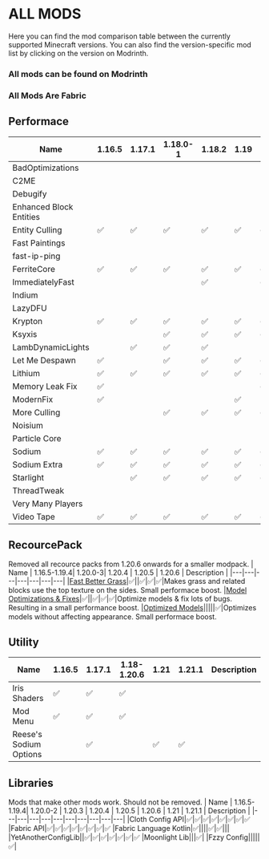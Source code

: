 # ALL MODS

Here you can find the mod comparison table between the currently supported Minecraft versions.  You can also find the version-specific mod list by clicking on the version on Modrinth.

### All mods can be found on Modrinth
### All Mods Are Fabric
## Performace
| Name | 1.16.5 | 1.17.1 | 1.18.0-1 | 1.18.2 | 1.19 | 1.19.1 | 1.19.2 | 1.19.3 | 1.19.4 | 1.20 | 1.20.1 | 1.20.2 | 1.20.3 | 1.20.4 | 1.20.5 | 1.20.6 | 1.21 | 1.21.1 | Description |
|---|---|---|---|---|---|---|---|---|---|---|---|---|---|---|---|---|---|---|---|
|BadOptimizations|||||||✅|✅|✅||✅|✅|✅|✅|✅|✅|✅
|C2ME||||||||||✅|✅|✅|✅|
|Debugify||||||||||✅|✅|✅|✅|||✅|✅|
|Enhanced Block Entities|||||||||||||||||✅|
|Entity Culling|✅|✅|✅|✅|✅|✅|✅|✅|✅|✅|✅|✅|✅|✅|✅|✅|✅
|Fast Paintings|||||||||||||✅|
|fast-ip-ping||||||||||✅|✅|✅|✅|
|FerriteCore|✅|✅|✅|✅|✅|✅|✅|✅|✅|✅|✅|✅||✅|✅|✅|✅
|ImmediatelyFast||||✅||✅|✅|✅|✅|✅|✅|✅|✅|✅|✅|✅|✅
|Indium||||||||||✅|✅|✅|✅|
|LazyDFU||||||||||✅|
|Krypton|✅|✅|✅|✅|✅|✅|✅|✅|✅||||✅|✅|✅|✅|✅
|Ksyxis|||✅|✅|✅|✅|✅|✅|✅|
|LambDynamicLights||✅|✅|✅|
|Let Me Despawn|✅||✅|✅|✅|✅|✅|✅|✅|✅|✅|✅|✅|✅|✅|✅
|Lithium|✅|✅|✅|✅|✅|✅|✅|✅|✅|✅|✅|✅|✅|✅|✅|✅|✅
|Memory Leak Fix|✅|||||✅|✅|✅|✅|✅|✅|✅|✅|✅|✅|✅
|ModernFix|✅||||✅|||✅||✅||||✅|✅|✅|✅|✅
|More Culling|||✅|✅|✅|✅|✅|✅|✅|✅|✅|✅|✅|✅|✅|✅|
|Noisium||||||||||||||✅|
|Particle Core|||||||||||||||✅|✅
|Sodium|✅|✅|✅|✅|✅|✅|✅|✅|✅|✅|✅|✅|✅|✅|✅|✅|✅|✅
|Sodium Extra|✅|✅|✅|✅|✅|✅|✅|||✅|✅|✅|✅|✅|✅|✅|✅
|Starlight||✅|✅|✅|✅|✅|✅|✅|✅||||✅||
|ThreadTweak||||||||||✅|✅|✅||✅|
|Very Many Players||||||||||✅|✅|✅|✅|✅|✅|✅|✅
|Video Tape|✅|✅|✅|✅|✅|✅|✅|✅|✅|||✅|✅|✅|✅|✅|✅

## RecourcePack
Removed all recource packs from 1.20.6 onwards for a smaller modpack.
| Name | 1.16.5-1.19.4| 1.20.0-3| 1.20.4 | 1.20.5 | 1.20.6 | Description |
|---|---|---|---|---|---|---|
|[Fast Better Grass](https://modrinth.com/resourcepack/fast-better-grass)|✅||✅|✅|✅|Makes grass and related blocks use the top texture on the sides. Small performace boost.
|[Model Optimizations & Fixes](https://modrinth.com/resourcepack/model-optimizations-and-fixes)|✅||✅|✅|✅|Optimize models & fix lots of bugs. Resulting in a small performance boost. 
|[Optimized Models](https://modrinth.com/resourcepack/optimized-models-lura)|||||✅|Optimizes models without affecting appearance. Small performace boost.


## Utility
| Name | 1.16.5 | 1.17.1 | 1.18-1.20.6| 1.21  | 1.21.1 | Description |
|---|---|---|---|---|---|---|
|Iris Shaders|✅|✅|✅
|Mod Menu|✅|✅|✅
|Reese's Sodium Options||✅||✅|✅


## Libraries

Mods that make other mods work. Should not be removed.
| Name | 1.16.5-1.19.4| 1.20.0-2 | 1.20.3 | 1.20.4 | 1.20.5 | 1.20.6 | 1.21  | 1.21.1 | Description |
|---|---|---|---|---|---|---|---|---|---|
|Cloth Config API|✅|✅|✅|✅|✅|✅|✅|✅
|Fabric API|✅|✅|✅|✅|✅|✅|✅|✅
|Fabric Language Kotlin|✅||||✅|✅|||
|YetAnotherConfigLib||✅|✅|✅|✅|✅|✅|✅
|Moonlight Lib|||✅|
|Fzzy Config|||||✅|
